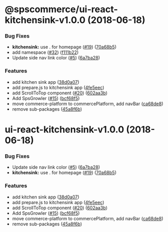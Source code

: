 # @spscommerce/ui-react-kitchensink-v1.0.0 (2018-06-18)


### Bug Fixes

* **kitchensink:** use . for homepage ([#19](https://github.com/SPSCommerce/ui-react/issues/19)) ([70a68b5](https://github.com/SPSCommerce/ui-react/commit/70a68b5))
* add namespace ([#32](https://github.com/SPSCommerce/ui-react/issues/32)) ([f111b22](https://github.com/SPSCommerce/ui-react/commit/f111b22))
* Update side nav link color ([#5](https://github.com/SPSCommerce/ui-react/issues/5)) ([6a7ba28](https://github.com/SPSCommerce/ui-react/commit/6a7ba28))


### Features

* add kitchen sink app ([38d0a07](https://github.com/SPSCommerce/ui-react/commit/38d0a07))
* add prepare.js to kitchensink app ([4fe5eec](https://github.com/SPSCommerce/ui-react/commit/4fe5eec))
* add ScrollToTop component ([#20](https://github.com/SPSCommerce/ui-react/issues/20)) ([602aa3b](https://github.com/SPSCommerce/ui-react/commit/602aa3b))
* Add SpsGrowler ([#15](https://github.com/SPSCommerce/ui-react/issues/15)) ([bcf68f5](https://github.com/SPSCommerce/ui-react/commit/bcf68f5))
* move commerce-platform to commercePlatform, add navBar ([ca68de8](https://github.com/SPSCommerce/ui-react/commit/ca68de8))
* remove sub-packages ([45a8f6b](https://github.com/SPSCommerce/ui-react/commit/45a8f6b))

# ui-react-kitchensink-v1.0.0 (2018-06-18)


### Bug Fixes

* Update side nav link color ([#5](https://github.com/SPSCommerce/ui-react/issues/5)) ([6a7ba28](https://github.com/SPSCommerce/ui-react/commit/6a7ba28))
* **kitchensink:** use . for homepage ([#19](https://github.com/SPSCommerce/ui-react/issues/19)) ([70a68b5](https://github.com/SPSCommerce/ui-react/commit/70a68b5))


### Features

* add kitchen sink app ([38d0a07](https://github.com/SPSCommerce/ui-react/commit/38d0a07))
* add prepare.js to kitchensink app ([4fe5eec](https://github.com/SPSCommerce/ui-react/commit/4fe5eec))
* add ScrollToTop component ([#20](https://github.com/SPSCommerce/ui-react/issues/20)) ([602aa3b](https://github.com/SPSCommerce/ui-react/commit/602aa3b))
* Add SpsGrowler ([#15](https://github.com/SPSCommerce/ui-react/issues/15)) ([bcf68f5](https://github.com/SPSCommerce/ui-react/commit/bcf68f5))
* move commerce-platform to commercePlatform, add navBar ([ca68de8](https://github.com/SPSCommerce/ui-react/commit/ca68de8))
* remove sub-packages ([45a8f6b](https://github.com/SPSCommerce/ui-react/commit/45a8f6b))
